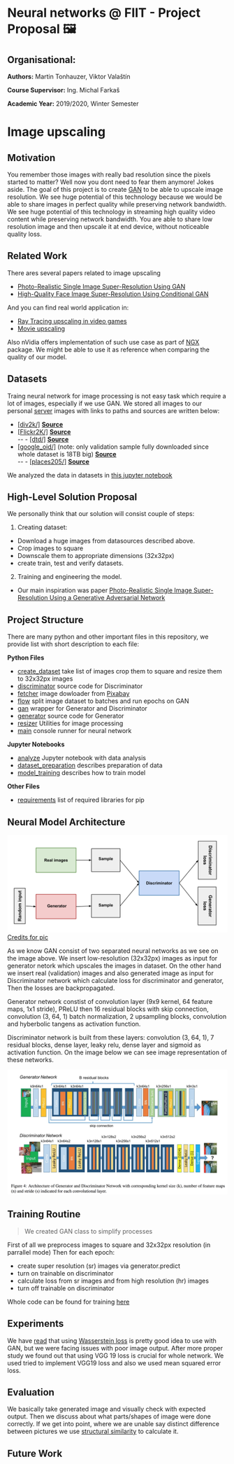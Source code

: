 # Neural networks @ FIIT - Project Proposal 🖼
## Organisational:
**Authors:** Martin Tonhauzer, Viktor Valaštín

**Course Supervisor:** Ing. Michal Farkaš

**Academic Year:** 2019/2020, Winter Semester

<!-- 
 - Updated motivation and related work sections from the proposal. // DONE?
 - Dataset and data analysis from the previous submissions. // Almost
 - Description of the neural model architecture. // DONE
 - Description of the training routine.
 - Description of the experiments you conducted.
 - The results of these experiments and their analysis. 
-->

# Image upscaling

## Motivation

You remember those images with really bad resolution since the pixels started to matter? Well now you dont need to fear them anymore!
Jokes aside.
The goal of this project is to create [GAN](https://en.wikipedia.org/wiki/Generative_adversarial_network) to be able to upscale image resolution.
We see huge potential of this technology because we would be able to share images in perfect quality while preserving network bandwidth. 
We see huge potential of this technology in streaming high quality video content while preserving network bandwidth.
You are able to share low resolution image and then upscale it at end device, without noticeable quality loss.

## Related Work
There ares several papers related to image upscaling

 - [Photo-Realistic Single Image Super-Resolution Using GAN](https://arxiv.org/abs/1609.04802)
 - [High-Quality Face Image Super-Resolution Using Conditional GAN](https://arxiv.org/pdf/1707.00737.pdf)

And you can find real world application in:
 - [Ray Tracing upscaling in video games](https://www.nvidia.com/en-us/geforce/news/dlss-control-and-beyond/)
 - [Movie upscaling](https://www.provideocoalition.com/videogorillas-bigfoot-super-resolution-converts-films-from-native-480p-to-4k/)

Also nVidia offers implementation of such use case as part of [NGX](https://developer.nvidia.com/rtx/ngx) package. We might be able to use it as reference when comparing the quality of our model.

## Datasets

Traing neural network for image processing is not easy task which require a lot of images, especially if we use GAN.
We stored all images to our personal [server](http://static.dthi.eu/datasets/) images with links to paths and sources are written below:

- [[div2k/]](http://static.dthi.eu/datasets/div2k/)  **[Source](https://data.vision.ee.ethz.ch/cvl/DIV2K/)**
- [[Flickr2K/]](http://static.dthi.eu/datasets/Flickr2K/) **[Source](http://cv.snu.ac.kr/research/EDSR/Flickr2K.tar)**  
-- - [[dtd/]](http://static.dthi.eu/datasets/dtd/)  **[Source](http://www.robots.ox.ac.uk/~vgg/data/dtd/)**  
- [[google\_oid/]](http://static.dthi.eu/datasets/google_oid/) (note: only validation sample fully downloaded since whole dataset is 18TB big)  **[Source](https://storage.googleapis.com/openimages/web/index.html)**  
-- - [[places205/]](http://static.dthi.eu/datasets/places205/)   **[Source](http://places.csail.mit.edu/index.html)** 

We analyzed the data in datasets in [this jupyter notebook](analyze.ipynb)

## High-Level Solution Proposal
We personally think that our solution will consist couple of steps:

1. Creating dataset:
 - Download a huge images from datasources described above.
 - Crop images to square
 - Downscale them to appropriate dimensions (32x32px)
 - create train, test and verify datasets.
2. Training and engineering the model.
 - Our main inspiration was paper [Photo-Realistic Single Image Super-Resolution Using a Generative Adversarial Network](https://arxiv.org/pdf/1609.04802.pdf) 

## Project Structure

There are many python and other important files in this repository, we provide list with short description to each file:

**Python Files**
 - [create_dataset](create_dataset.py) take list of images crop them to square and resize them to 32x32px images
 - [discriminator](discriminator.py) source code for Discriminator
 - [fetcher](fetcher.py) image dowloader from [Pixabay](https://pixabay.com)
 - [flow](flow.py) split image dataset to batches and run epochs on GAN
 - [gan](gan.py) wrapper for Generator and Discriminator
 - [generator](generator.py) source code for Generator
 - [resizer](resizer.py) Utilities for image processing
 - [main](main.py) console runner for neural network

**Jupyter Notebooks**
 - [analyze](analyze.ipynb) Jupyter notebook with data analysis
 - [dataset_preparation](dataset_preparation.ipynb) describes preparation of data
 - [model_training](model_training.ipynb) describes how to train model

**Other Files**
 - [requirements](requirements.txt) list of required libraries for pip


## Neural Model Architecture

![alt text](gan_diagram.svg "GAN Diagram")
[Credits for pic](https://developers.google.com/machine-learning/gan/gan_structure)

As we know GAN consist of two separated neural networks as we see on the image above.
We insert low-resolution (32x32px) images as input for generator netork which upscales the images in dataset.
On the other hand we insert real (validation) images and also generated image as input for Discriminator network which calculate loss for discriminator and generator,
Then the losses are backpropagated.

Generator network constist of convolution layer (9x9 kernel, 64 feature maps, 1x1 stride), PReLU then 16 residual blocks with skip connection, convolution (3, 64, 1) batch normalization, 2 upsampling blocks, convolution and hyberbolic tangens as activation function.

Discriminator network is built from these layers: convolution (3, 64, 1), 7 residual blocks, dense layer, leaky relu, dense layer and sigmoid as activation function.
On the image below we can see image representation of these networks.

![alt text](model.png "Model")

## Training Routine

> We created GAN class to simplify processes

First of all we preprocess images to square and 32x32px resolution (in parrallel mode)
Then for each epoch: 
  - create super resolution (sr) images via generator.predict
  - turn on trainable on discriminator  
  - calculate loss from sr images and from high resolution (hr) images
  - turn off trainable on discriminator  

Whole code can be found for training [here](flow.py)


## Experiments

We have [read](https://developers.google.com/machine-learning/gan/loss) that using [Wasserstein loss](https://arxiv.org/abs/1701.07875) is pretty good idea to use with GAN, but we were facing issues with poor image output. After more proper study we found out that using VGG 19 loss is crucial for whole network. We used tried to implement VGG19 loss and also we used mean squared error loss. 


## Evaluation

We basically take generated image and visually check with expected output.
Then we discuss about what parts/shapes of image were done correctly.
If we get into point, where we are unable say distinct difference between pictures we use [structural similarity](https://scikit-image.org/docs/dev/api/skimage.metrics.html#skimage.metrics.structural_similarity) to calculate it.

## Future Work
